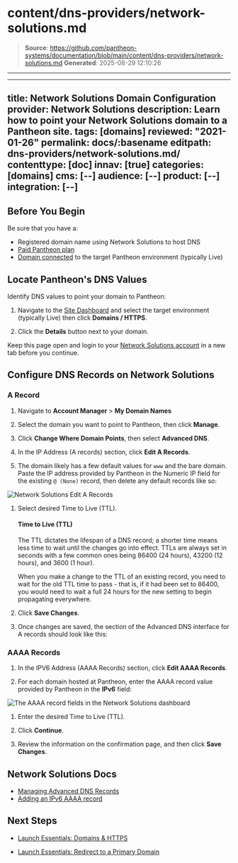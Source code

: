 # content/dns-providers/network-solutions.md

> **Source**: https://github.com/pantheon-systems/documentation/blob/main/content/dns-providers/network-solutions.md
> **Generated**: 2025-08-29 12:10:26

---

---
title: Network Solutions Domain Configuration
provider: Network Solutions
description: Learn how to point your Network Solutions domain to a Pantheon site.
tags: [domains]
reviewed: "2021-01-26"
permalink: docs/:basename
editpath: dns-providers/network-solutions.md/
contenttype: [doc]
innav: [true]
categories: [domains]
cms: [--]
audience: [--]
product: [--]
integration: [--]
---

## Before You Begin

Be sure that you have a:

- Registered domain name using Network Solutions to host DNS
- [Paid Pantheon plan](/guides/launch/plans)
- [Domain connected](/guides/launch/domains) to the target Pantheon environment (typically Live)

## Locate Pantheon's DNS Values

Identify DNS values to point your domain to Pantheon:

1. Navigate to the [Site Dashboard](/guides/account-mgmt/workspace-sites-teams/sites#site-dashboard) and select the target environment (typically <Icon icon="wavePulse" /> Live) then click **<Icon icon="global" /> Domains / HTTPS**.

1. Click the **Details** button next to your domain.

Keep this page open and login to your [Network Solutions account](https://www.networksolutions.com) in a new tab before you continue.

## Configure DNS Records on Network Solutions

### A Record

1. Navigate to **Account Manager** > **My Domain Names**

1. Select the domain you want to point to Pantheon, then click **Manage**.

1. Click **Change Where Domain Points**, then select **Advanced DNS**.

1. In the IP Address (A records) section, click **Edit A Records**.

1. The domain likely has a few default values for `www` and the bare domain. Paste the IP address provided by Pantheon in the Numeric IP field for the existing `@ (None)` record, then delete any default records like so:

  ![Network Solutions Edit A Records](../../images/dns/networksolutions/add-a-records.png)

1. Select desired Time to Live (TTL).

    <Accordion title="Learn More" id="ttl" icon="info-sign">

    #### Time to Live (TTL)

    The TTL dictates the lifespan of a DNS record; a shorter time means less time to wait until the changes go into effect. TTLs are always set in seconds with a few common ones being 86400 (24 hours),  43200 (12 hours), and 3600 (1 hour).

    When you make a change to the TTL of an existing record, you need to wait for the old TTL time to pass - that is, if it had been set to 86400, you would need to wait a full 24 hours for the new setting to begin propagating everywhere.

    </Accordion>

1. Click **Save Changes**.

1. Once changes are saved, the section of the Advanced DNS interface for A records should look like this:

### AAAA Records

1. In the IPV6 Address (AAAA Records) section, click **Edit AAAA Records**.

1. For each domain hosted at Pantheon, enter the AAAA record value provided by Pantheon in the **IPv6** field:

  ![The AAAA record fields in the Network Solutions dashboard](../../images/dns/networksolutions/add-aaaa-records.png)

1. Enter the desired Time to Live (TTL).

1. Click **Continue**.

1. Review the information on the confirmation page, and then click **Save Changes**.

## Network Solutions Docs

- [Managing Advanced DNS Records](https://knowledge.web.com/subjects/article/KA-01111/)
- [Adding an IPv6 AAAA record](https://knowledge.web.com/subjects/article/KA-01111/en-us#IPV6%20Address)

## Next Steps

- [Launch Essentials: Domains & HTTPS](/guides/launch/domains)

- [Launch Essentials: Redirect to a Primary Domain](/guides/launch/redirects)
